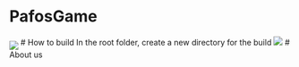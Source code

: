 # PafosGame
<img align="middle" src="https://media1.giphy.com/media/xT0xezsNu80Xey8ec0/giphy.gif?cid=ecf05e47bhzurman2cvxdmzgp61tezl0uyjyqjqnupxjqz27&rid=giphy.gif&ct=g"/>
# How to build
    In the root folder, create a new directory for the build
    <img src="D:\Downloads\Step1.gif">
# About us